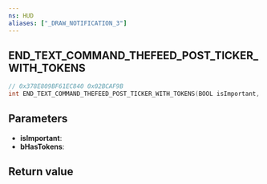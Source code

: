 ```yaml
---
ns: HUD
aliases: ["_DRAW_NOTIFICATION_3"]
---
```

## END_TEXT_COMMAND_THEFEED_POST_TICKER_WITH_TOKENS

```c
// 0x378E809BF61EC840 0x02BCAF9B
int END_TEXT_COMMAND_THEFEED_POST_TICKER_WITH_TOKENS(BOOL isImportant, BOOL bHasTokens);
```


## Parameters
* **isImportant**: 
* **bHasTokens**: 

## Return value
